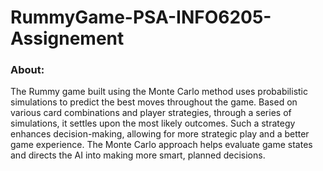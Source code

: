 # RummyGame-PSA-INFO6205-Assignement


### About:
The Rummy game built using the Monte Carlo method uses probabilistic simulations to predict the best moves throughout the game. Based on various card combinations and player strategies, through a series of simulations, it settles upon the most likely outcomes. Such a strategy enhances decision-making, allowing for more strategic play and a better game experience. The Monte Carlo approach helps evaluate game states and directs the AI into making more smart, planned decisions.
